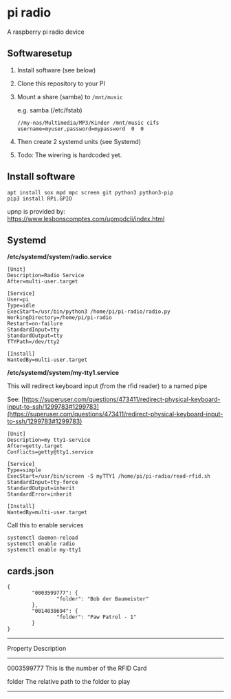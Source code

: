 # pi radio

A raspberry pi radio device

## Softwaresetup

1) Install software (see below)

2) Clone this repository to your PI

3) Mount a share (samba) to `/mnt/music`

   e.g. samba (/etc/fstab)

       //my-nas/Multimedia/MP3/Kinder /mnt/music cifs  username=myuser,password=mypassword  0  0

4) Then create 2 systemd units (see Systemd)

5) Todo: The wirering is hardcoded yet.

## Install software

    apt install sox mpd mpc screen git python3 python3-pip
	pip3 install RPi.GPIO
	
upnp is provided by: https://www.lesbonscomptes.com/upmpdcli/index.html	
	
## Systemd

**/etc/systemd/system/radio.service**
	
	[Unit]
	Description=Radio Service
	After=multi-user.target

	[Service]
	User=pi
	Type=idle
	ExecStart=/usr/bin/python3 /home/pi/pi-radio/radio.py
	WorkingDirectory=/home/pi/pi-radio
	Restart=on-failure
	StandardInput=tty
	StandardOutput=tty
	TTYPath=/dev/tty2

	[Install]
	WantedBy=multi-user.target
	
**/etc/systemd/system/my-tty1.service**

This will redirect keyboard input (from the rfid reader) to a named pipe

See: [https://superuser.com/questions/473411/redirect-physical-keyboard-input-to-ssh/1299783#1299783](https://superuser.com/questions/473411/redirect-physical-keyboard-input-to-ssh/1299783#1299783)

    [Unit]
	Description=my tty1-service
	After=getty.target
	Conflicts=getty@tty1.service

	[Service]
	Type=simple
	ExecStart=/usr/bin/screen -S myTTY1 /home/pi/pi-radio/read-rfid.sh
	StandardInput=tty-force
	StandardOutput=inherit
	StandardError=inherit

	[Install]
	WantedBy=multi-user.target


Call this to enable services

    systemctl daemon-reload
	systemctl enable radio
	systemctl enable my-tty1

## cards.json

    {
            "0003599777": {
                    "folder": "Bob der Baumeister"
            },
            "0014038694": {
                    "folder": "Paw Patrol - 1"
            }
    }
    
---------	--------------------------------------
Property	Description
---------	--------------------------------------
0003599777	This is the number of the RFID Card

folder		The relative path to the folder to play
---------	--------------------------------------
